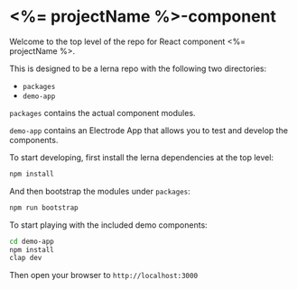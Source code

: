 # &lt;%= projectName %>-component

Welcome to the top level of the repo for React component &lt;%= projectName %>.

This is designed to be a lerna repo with the following two directories:

-   `packages`
-   `demo-app`

`packages` contains the actual component modules.

`demo-app` contains an Electrode App that allows you to test and develop the components.

To start developing, first install the lerna dependencies at the top level:

```bash
npm install
```

And then bootstrap the modules under `packages`:

```bash
npm run bootstrap
```

To start playing with the included demo components:

```bash
cd demo-app
npm install
clap dev
```

Then open your browser to `http://localhost:3000`
